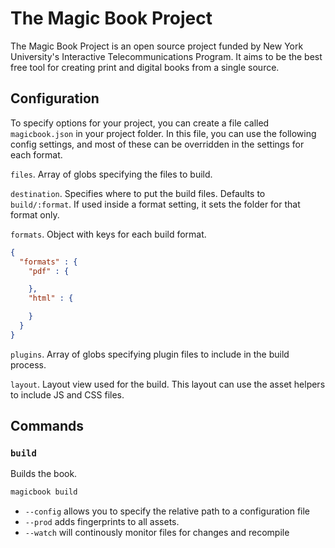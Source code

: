 # The Magic Book Project

The Magic Book Project is an open source project funded by New York University's Interactive Telecommunications Program. It aims to be the best free tool for creating print and digital books from a single source.

## Configuration

To specify options for your project, you can create a file called `magicbook.json` in your project folder. In this file, you can use the following config settings, and most of these can be overridden in the settings for each format.

`files`. Array of globs specifying the files to build.

`destination`. Specifies where to put the build files. Defaults to `build/:format`. If used inside a format setting, it sets the folder for that format only.

`formats`. Object with keys for each build format.

```json
{
  "formats" : {
    "pdf" : {

    },
    "html" : {

    }
  }
}
```

`plugins`. Array of globs specifying plugin files to include in the build process.

`layout`. Layout view used for the build. This layout can use the asset helpers to include JS and CSS files.

## Commands

### `build`

Builds the book.

```bash
magicbook build
```

- `--config` allows you to specify the relative path to a configuration file
- `--prod` adds fingerprints to all assets.
- `--watch` will continously monitor files for changes and recompile
